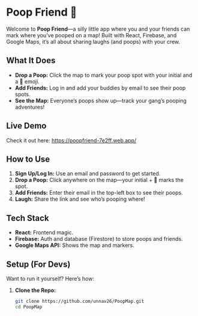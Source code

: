 # Poop Friend 💩

Welcome to **Poop Friend**—a silly little app where you and your friends can mark where you’ve pooped on a map! Built with React, Firebase, and Google Maps, it’s all about sharing laughs (and poops) with your crew.

## What It Does

- **Drop a Poop:** Click the map to mark your poop spot with your initial and a 💩 emoji.
- **Add Friends:** Log in and add your buddies by email to see their poop spots.
- **See the Map:** Everyone’s poops show up—track your gang’s pooping adventures!

## Live Demo

Check it out here: https://poopfriend-7e2ff.web.app/

## How to Use

1. **Sign Up/Log In:** Use an email and password to get started.
2. **Drop a Poop:** Click anywhere on the map—your initial + 💩 marks the spot.
3. **Add Friends:** Enter their email in the top-left box to see their poops.
4. **Laugh:** Share the link and see who’s pooping where!

## Tech Stack

- **React:** Frontend magic.
- **Firebase:** Auth and database (Firestore) to store poops and friends.
- **Google Maps API:** Shows the map and markers.

## Setup (For Devs)

Want to run it yourself? Here’s how:

1. **Clone the Repo:**
   ```bash
   git clone https://github.com/unnav26/PoopMap.git
   cd PoopMap
   ```
